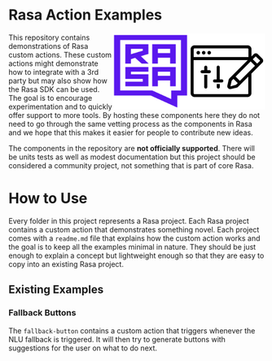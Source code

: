 # Rasa Action Examples

<img src="example-icon.png" width=150 height=150 align="right">
<img src="square-logo.svg" width=150 height=150 align="right">

This repository contains demonstrations of Rasa custom actions. These custom actions
might demonstrate how to integrate with a 3rd party but may also show how the Rasa SDK
can be used. The goal is to encourage experimentation and to quickly offer support to
more tools. By hosting these components here they do not need to go through the same
vetting process as the components in Rasa and we hope that this makes it easier for
people to contribute new ideas.

The components in the repository are **not officially supported**. There will be units tests
as well as modest documentation but this project should be considered a community project,
not something that is part of core Rasa.

# How to Use 

Every folder in this project represents a Rasa project. Each Rasa project
contains a custom action that demonstrates something novel. Each project comes with
a `readme.md` file that explains how the custom action works and the goal is to keep
all the examples minimal in nature. They should be just enough to explain a concept
but lightweight enough so that they are easy to copy into an existing Rasa project.

## Existing Examples 

### Fallback Buttons 

The `fallback-button` contains a custom action that triggers whenever the NLU fallback is triggered. It will then try to generate buttons with suggestions for the user on what to do next.

